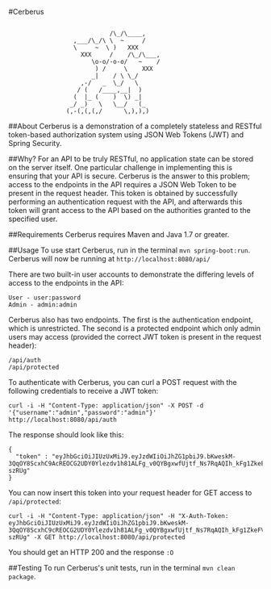 #Cerberus
```

                            /\_/\____,
                  ,___/\_/\ \  ~     /
                  \     ~  \ )   XXX
                    XXX     /    /\_/\___,
                       \o-o/-o-o/   ~    /
                        ) /     \    XXX
                       _|    / \ \_/
                    ,-/   _  \_/   \
                   / (   /____,__|  )
                  (  |_ (    )  \) _|
                 _/ _)   \   \__/   (_
                (,-(,(,(,/      \,),),)

```
##About
Cerberus is a demonstration of a completely stateless and RESTful token-based authorization system using JSON Web Tokens (JWT) and Spring Security.

##Why?
For an API to be truly RESTful, no application state can be stored on the server itself. One particular challenge in implementing this is ensuring that your API is secure. Cerberus is the answer to this problem; access to the endpoints in the API requires a JSON Web Token to be present in the request header. This token is obtained by successfully performing an authentication request with the API, and afterwards this token will grant access to the API based on the authorities granted to the specified user.

##Requirements
Cerberus requires Maven and Java 1.7 or greater.

##Usage
To use start Cerberus, run in the terminal `mvn spring-boot:run`. Cerberus will now be running at `http://localhost:8080/api/`

There are two built-in user accounts to demonstrate the differing levels of access to the endpoints in the API:
```
User - user:password
Admin - admin:admin
```

Cerberus also has two endpoints. The first is the authentication endpoint, which is unrestricted. The second is a protected endpoint which only admin users may access (provided the correct JWT token is present in the request header):
```
/api/auth
/api/protected
```

To authenticate with Cerberus, you can curl a POST request with the following credentials to receive a JWT token:
```
curl -i -H "Content-Type: application/json" -X POST -d '{"username":"admin","password":"admin"}' http://localhost:8080/api/auth
```

The response should look like this:
```
{
  "token" : "eyJhbGciOiJIUzUxMiJ9.eyJzdWIiOiJhZG1pbiJ9.bKweskM-3QqOY8ScxhC9AcREOCG2UDY0Ylezdv1h81ALFg_v0QYBgxwfUjtf_Ns7RqAQIh_kFg1ZkeFV-szRUg"
}
```

You can now insert this token into your request header for GET access to `/api/protected`:
```
curl -i -H "Content-Type: application/json" -H "X-Auth-Token: eyJhbGciOiJIUzUxMiJ9.eyJzdWIiOiJhZG1pbiJ9.bKweskM-3QqOY8ScxhC9cREOCG2UDY0Ylezdv1h81ALFg_v0QYBgxwfUjtf_Ns7RqAQIh_kFg1ZkeFV-szRUg" -X GET http://localhost:8080/api/protected
```

You should get an HTTP 200 and the response `:O`

##Testing
To run Cerberus's unit tests, run in the terminal `mvn clean package`.
